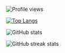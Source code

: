 ![Profile views](https://gpvc.arturio.dev/prateekrai123) 

[![Top Langs](https://github-readme-stats.vercel.app/api/top-langs/?username=prateekrai123)](https://github.com/prateekrai123/github-readme-stats)

![GitHub stats](https://github-readme-stats.vercel.app/api?username=prateekrai123&show_icons=true)

![GitHub streak stats](https://github-readme-streak-stats.herokuapp.com/?user=prateekrai123)
